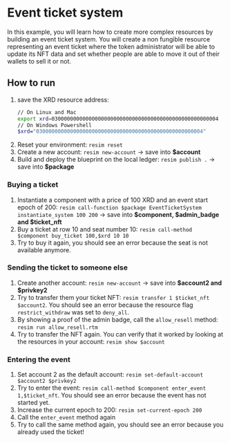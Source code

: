 # Event ticket system
In this example, you will learn how to create more complex resources by building an event ticket system. You will create a non fungible resource representing an event ticket where the token administrator will be able to update its NFT data and set whether people are able to move it out of their wallets to sell it or not.

## How to run
1. save the XRD resource address: 
    ```bash
    // On Linux and Mac
    export xrd=030000000000000000000000000000000000000000000000000004
    // On Windows Powershell
    $xrd="030000000000000000000000000000000000000000000000000004"
    ```
1. Reset your environment: `resim reset`
1. Create a new account: `resim new-account` -> save into **$account**
1. Build and deploy the blueprint on the local ledger: `resim publish .` -> save into **$package**

### Buying a ticket
1. Instantiate a component with a price of 100 XRD and an event start epoch of 200: `resim call-function $package EventTicketSystem instantiate_system 100 200` -> save into **$component, $admin_badge and $ticket_nft**
1. Buy a ticket at row 10 and seat number 10: `resim call-method $component buy_ticket 100,$xrd 10 10`
1. Try to buy it again, you should see an error because the seat is not available anymore.

### Sending the ticket to someone else
1. Create another account: `resim new-account` -> save into **$account2 and $privkey2**
1. Try to transfer them your ticket NFT: `resim transfer 1 $ticket_nft $account2`. You should see an error because the resource flag `restrict_withdraw` was set to `deny_all`.
1. By showing a proof of the admin badge, call the `allow_resell` method: `resim run allow_resell.rtm`
1. Try to transfer the NFT again. You can verify that it worked by looking at the resources in your account: `resim show $account`

### Entering the event
1. Set account 2 as the default account: `resim set-default-account $account2 $privkey2`
1. Try to enter the event: `resim call-method $component enter_event 1,$ticket_nft`. You should see an error because the event has not started yet.
1. Increase the current epoch to 200: `resim set-current-epoch 200`
1. Call the `enter_event` method again
1. Try to call the same method again, you should see an error because you already used the ticket!